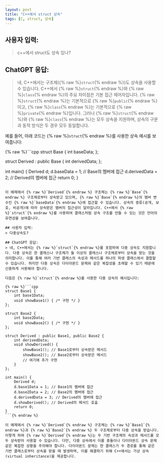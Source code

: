 ```yaml
---
layout: post
title: "C++에서 struct 상속"
tags: [C, struct, 상속]
---
```


## 사용자 입력:
> c++에서 struct도 상속 있나?

## ChatGPT 응답:
> 네, C++에서는 구조체({% raw %}`struct`{% endraw %})도 상속을 사용할 수 있습니다. C++에서 {% raw %}`struct`{% endraw %}와 {% raw %}`class`{% endraw %}의 주요 차이점은 기본 접근 제어자입니다. {% raw %}`struct`{% endraw %}는 기본적으로 {% raw %}`public`{% endraw %}이고, {% raw %}`class`{% endraw %}는 기본적으로 {% raw %}`private`{% endraw %}입니다. 그러나 {% raw %}`struct`{% endraw %}와 {% raw %}`class`{% endraw %}는 모두 상속을 지원하며, 상속의 구문과 동작 방식은 두 경우 모두 동일합니다.

예를 들어, 아래 코드는 {% raw %}`struct`{% endraw %}를 사용한 상속 예시를 보여줍니다:

{% raw %}```cpp
struct Base {
    int baseData;
};

struct Derived : public Base {
    int derivedData;
};

int main() {
    Derived d;
    d.baseData = 1; // Base의 멤버에 접근
    d.derivedData = 2; // Derived의 멤버에 접근
    return 0;
}
```{% endraw %}

이 예제에서 {% raw %}`Derived`{% endraw %} 구조체는 {% raw %}`Base`{% endraw %} 구조체로부터 상속받고 있으며, {% raw %}`Base`{% endraw %}의 멤버 변수인 {% raw %}`baseData`{% endraw %}에 접근할 수 있습니다. 상속의 종류(공개, 보호, 비공개)에 따라 상속받은 멤버의 접근성이 달라집니다. C++에서 {% raw %}`struct`{% endraw %}를 사용하여 클래스처럼 상속 구조를 만들 수 있는 것은 언어의 유연성을 보여줍니다.

## 사용자 입력:
> 다중상속도?

## ChatGPT 응답:
> 네, C++에서는 {% raw %}`struct`{% endraw %}를 포함하여 다중 상속도 지원합니다. 다중 상속은 한 클래스나 구조체가 둘 이상의 클래스나 구조체로부터 상속을 받는 것을 의미합니다. 이를 통해 여러 기반 클래스의 속성과 메서드를 하나의 파생 클래스에서 결합할 수 있습니다. 하지만 다중 상속은 다이아몬드 문제와 같은 복잡성을 초래할 수 있기 때문에 신중하게 사용해야 합니다.

다음은 {% raw %}`struct`{% endraw %}를 사용한 다중 상속의 예시입니다:

{% raw %}```cpp
struct Base1 {
    int base1Data;
    void showBase1() { /* 구현 */ }
};

struct Base2 {
    int base2Data;
    void showBase2() { /* 구현 */ }
};

struct Derived : public Base1, public Base2 {
    int derivedData;
    void showDerived() {
        showBase1(); // Base1로부터 상속받은 메서드
        showBase2(); // Base2로부터 상속받은 메서드
        // 여기에 추가 구현
    }
};

int main() {
    Derived d;
    d.base1Data = 1; // Base1의 멤버에 접근
    d.base2Data = 2; // Base2의 멤버에 접근
    d.derivedData = 3; // Derived의 멤버에 접근
    d.showDerived(); // Derived의 메서드 호출
    return 0;
}
```{% endraw %}

이 예제에서 {% raw %}`Derived`{% endraw %} 구조체는 {% raw %}`Base1`{% endraw %}과 {% raw %}`Base2`{% endraw %} 두 구조체로부터 다중 상속을 받습니다. 이렇게 하여 {% raw %}`Derived`{% endraw %}는 두 기반 구조체의 속성과 메서드를 모두 상속받아 사용할 수 있습니다. 다만, 다중 상속에서 이름 충돌이나 다이아몬드 상속 문제 같은 복잡한 상황을 주의해야 합니다. 다이아몬드 문제는 한 클래스가 두 경로를 통해 같은 기반 클래스로부터 상속을 받을 때 발생하며, 이를 해결하기 위해 C++에서는 가상 상속(virtual inheritance)을 제공합니다.

